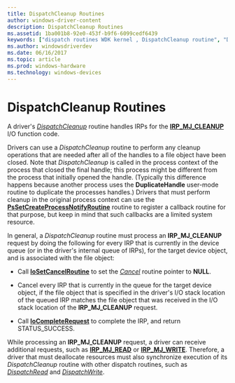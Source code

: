 ```yaml
---
title: DispatchCleanup Routines
author: windows-driver-content
description: DispatchCleanup Routines
ms.assetid: 1ba001b8-92e0-453f-b9f6-6099cedf6439
keywords: ["dispatch routines WDK kernel , DispatchCleanup routine", "DispatchCleanup routine", "IRP_MJ_CLEANUP I/O function code", "deallocating resources WDK kernel", "unmapping hardware memory", "unmapping user-mode memory", "unlocking user-mode memory", "cleaning up resources WDK kernel", "spin locks WDK kernel", "cleanup dispatch routines WDK kernel"]
ms.author: windowsdriverdev
ms.date: 06/16/2017
ms.topic: article
ms.prod: windows-hardware
ms.technology: windows-devices
---
```


# DispatchCleanup Routines





A driver's [*DispatchCleanup*](https://msdn.microsoft.com/library/windows/hardware/ff543233) routine handles IRPs for the [**IRP\_MJ\_CLEANUP**](https://msdn.microsoft.com/library/windows/hardware/ff550718) I/O function code.

Drivers can use a *DispatchCleanup* routine to perform any cleanup operations that are needed after all of the handles to a file object have been closed. Note that *DispatchCleanup* is called in the process context of the process that closed the final handle; this process might be different from the process that initially opened the handle. (Typically this difference happens because another process uses the **DuplicateHandle** user-mode routine to duplicate the processes handles.) Drivers that must perform cleanup in the original process context can use the [**PsSetCreateProcessNotifyRoutine**](https://msdn.microsoft.com/library/windows/hardware/ff559951) routine to register a callback routine for that purpose, but keep in mind that such callbacks are a limited system resource.

In general, a *DispatchCleanup* routine must process an **IRP\_MJ\_CLEANUP** request by doing the following for every IRP that is currently in the device queue (or in the driver's internal queue of IRPs), for the target device object, and is associated with the file object:

-   Call [**IoSetCancelRoutine**](https://msdn.microsoft.com/library/windows/hardware/ff549674) to set the [*Cancel*](https://msdn.microsoft.com/library/windows/hardware/ff540742) routine pointer to **NULL**.

-   Cancel every IRP that is currently in the queue for the target device object, if the file object that is specified in the driver's I/O stack location of the queued IRP matches the file object that was received in the I/O stack location of the **IRP\_MJ\_CLEANUP** request.

-   Call [**IoCompleteRequest**](https://msdn.microsoft.com/library/windows/hardware/ff548343) to complete the IRP, and return STATUS\_SUCCESS.

While processing an **IRP\_MJ\_CLEANUP** request, a driver can receive additional requests, such as [**IRP\_MJ\_READ**](https://msdn.microsoft.com/library/windows/hardware/ff550794) or [**IRP\_MJ\_WRITE**](https://msdn.microsoft.com/library/windows/hardware/ff550819). Therefore, a driver that must deallocate resources must also synchronize execution of its *DispatchCleanup* routine with other dispatch routines, such as [*DispatchRead*](https://msdn.microsoft.com/library/windows/hardware/ff543376) and [*DispatchWrite*](https://msdn.microsoft.com/library/windows/hardware/ff544034).

 

 




